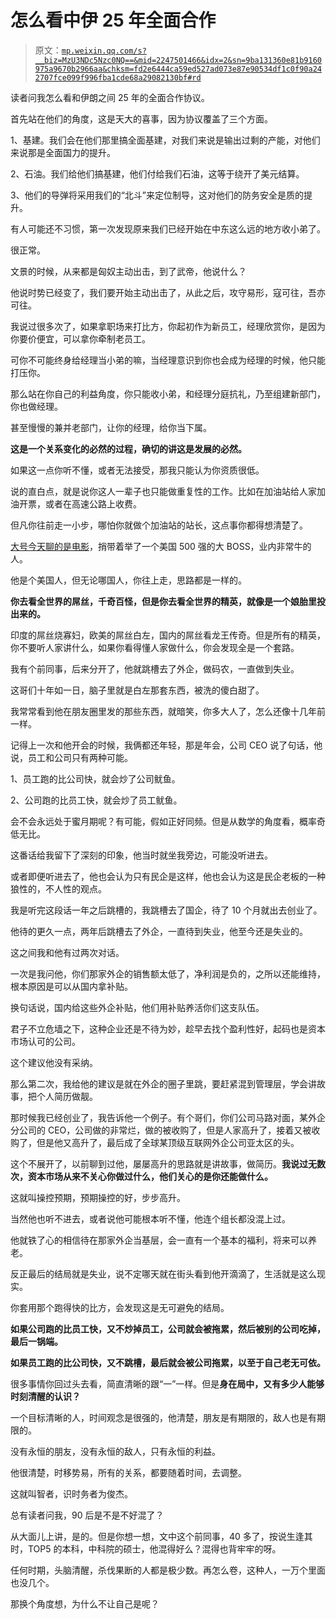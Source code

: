 # 怎么看中伊 25 年全面合作

> 原文：[`mp.weixin.qq.com/s?__biz=MzU3NDc5Nzc0NQ==&mid=2247501466&idx=2&sn=9ba131360e81b9160975a9670b2966aa&chksm=fd2e6444ca59ed527ad073e87e90534df1c0f90a242707fce099f996fba1cde68a29082130bf#rd`](http://mp.weixin.qq.com/s?__biz=MzU3NDc5Nzc0NQ==&mid=2247501466&idx=2&sn=9ba131360e81b9160975a9670b2966aa&chksm=fd2e6444ca59ed527ad073e87e90534df1c0f90a242707fce099f996fba1cde68a29082130bf#rd)

读者问我怎么看和伊朗之间 25 年的全面合作协议。 

首先站在他们的角度，这是天大的喜事，因为协议覆盖了三个方面。

1、基建。我们会在他们那里搞全面基建，对我们来说是输出过剩的产能，对他们来说那是全面国力的提升。

2、石油。我们给他们搞基建，他们付给我们石油，这等于绕开了美元结算。

3、他们的导弹将采用我们的“北斗”来定位制导，这对他们的防务安全是质的提升。

有人可能还不习惯，第一次发现原来我们已经开始在中东这么远的地方收小弟了。 

很正常。

文景的时候，从来都是匈奴主动出击，到了武帝，他说什么？ 

他说时势已经变了，我们要开始主动出击了，从此之后，攻守易形，寇可往，吾亦可往。

我说过很多次了，如果拿职场来打比方，你起初作为新员工，经理欣赏你，是因为你要价便宜，可以拿你牵制老员工。 

可你不可能终身给经理当小弟的嘛，当经理意识到你也会成为经理的时候，他只能打压你。

那么站在你自己的利益角度，你只能收小弟，和经理分庭抗礼，乃至组建新部门，你也做经理。 

甚至慢慢的兼并老部门，让你的经理，给你当下属。

**这是一个关系变化的必然的过程，确切的讲这是发展的必然。** 

如果这一点你听不懂，或者无法接受，那我只能认为你资质很低。

说的直白点，就是说你这人一辈子也只能做重复性的工作。比如在加油站给人家加油开票，或者在高速公路上收费。 

但凡你往前走一小步，哪怕你就做个加油站的站长，这点事你都得想清楚了。 

[大号今天聊的是电影](https://mp.weixin.qq.com/s?__biz=MzU0MjYwNDU2Mw==&mid=2247497608&idx=1&sn=312f9ca4cbb0c8b1dde4969dec76e2a2&chksm=fb1a9bf4cc6d12e2c10f893fa4a4ceac30d07638c24dd66465e56a125b39079698ef8c7c7862&token=81177465&lang=zh_CN&scene=21#wechat_redirect)，捎带着举了一个美国 500 强的大 BOSS，业内非常牛的人。 

他是个美国人，但无论哪国人，你往上走，思路都是一样的。

**你去看全世界的屌丝，千奇百怪，但是你去看全世界的精英，就像是一个娘胎里投出来的。**

印度的屌丝烧寡妇，欧美的屌丝白左，国内的屌丝看龙王传奇。但是所有的精英，你不要听人家讲什么，如果你看得懂人家做什么，你会发现全是一个套路。

我有个前同事，后来分开了，他就跳槽去了外企，做码农，一直做到失业。 

这哥们十年如一日，脑子里就是白左那套东西，被洗的傻白甜了。 

我常常看到他在朋友圈里发的那些东西，就暗笑，你多大人了，怎么还像十几年前一样。 

记得上一次和他开会的时候，我俩都还年轻，那是年会，公司 CEO 说了句话，他说，员工和公司只有两种可能。 

1、员工跑的比公司快，就会炒了公司鱿鱼。 

2、公司跑的比员工快，就会炒了员工鱿鱼。

会不会永远处于蜜月期呢？有可能，假如正好同频。但是从数学的角度看，概率奇低无比。 

这番话给我留下了深刻的印象，他当时就坐我旁边，可能没听进去。 

或者即便听进去了，他也会认为只有民企是这样，他也会认为这是民企老板的一种狼性的，不人性的观点。 

我是听完这段话一年之后跳槽的，我跳槽去了国企，待了 10 个月就出去创业了。 

他待的更久一点，两年后跳槽去了外企，一直待到失业，他至今还是失业的。

这之间我和他有过两次对话。 

一次是我问他，你们那家外企的销售额太低了，净利润是负的，之所以还能维持，根本原因是可以从国内拿补贴。

换句话说，国内给这些外企补贴，他们用补贴养活你们这支队伍。

君子不立危墙之下，这种企业还是不待为妙，趁早去找个盈利性好，起码也是资本市场认可的公司。 

这个建议他没有采纳。 

那么第二次，我给他的建议是就在外企的圈子里跳，要赶紧混到管理层，学会讲故事，把个人简历做靓。 

那时候我已经创业了，我告诉他一个例子。有个哥们，你们公司马路对面，某外企分公司的 CEO，公司做的非常烂，做的被收购了，但是人家高升了，接着又被收购了，但是他又高升了，最后成了全球某顶级互联网外企公司亚太区的头。 

这个不展开了，以前聊到过他，屡屡高升的思路就是讲故事，做简历。**我说过无数次，资本市场从来不关心你做过什么，他们关心的是你还能做什么。** 

这就叫操控预期，预期操控的好，步步高升。

当然他也听不进去，或者说他可能根本听不懂，他连个组长都没混上过。 

他就铁了心的相信待在那家外企当基层，会一直有一个基本的福利，将来可以养老。 

反正最后的结局就是失业，说不定哪天就在街头看到他开滴滴了，生活就是这么现实。 

你套用那个跑得快的比方，会发现这是无可避免的结局。 

**如果公司跑的比员工快，又不炒掉员工，公司就会被拖累，然后被别的公司吃掉，最后一锅端。**

**如果员工跑的比公司快，又不跳槽，最后就会被公司拖累，以至于自己老无可依。** 

很多事情你回过头去看，简直清晰的跟“一”一样。但是**身在局中，又有多少人能够时刻清醒的认识？**

一个目标清晰的人，时间观念是很强的，他清楚，朋友是有期限的，敌人也是有期限的。 

没有永恒的朋友，没有永恒的敌人，只有永恒的利益。

他很清楚，时移势易，所有的关系，都要随着时间，去调整。 

这就叫智者，识时务者为俊杰。 

总有读者问我，90 后是不是不好混了？ 

从大面儿上讲，是的。但是你想一想，文中这个前同事，40 多了，按说生逢其时，TOP5 的本科，中科院的硕士，他混得好么？混得也背牢牢的呀。

任何时期，头脑清醒，杀伐果断的人都是极少数。再怎么卷，这种人，一万个里面也没几个。

那换个角度想，为什么不让自己是呢？